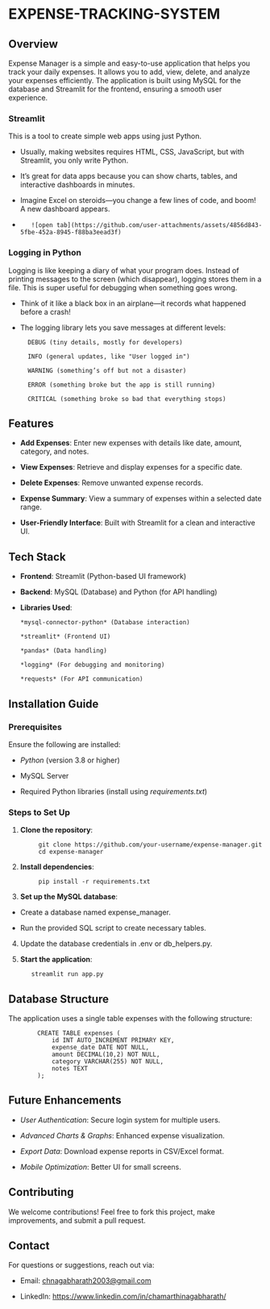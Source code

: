 # EXPENSE-TRACKING-SYSTEM

## Overview

Expense Manager is a simple and easy-to-use application that helps you track your daily expenses. It allows you to add, view, delete, and analyze your expenses efficiently. The application is built using MySQL for the database and Streamlit for the frontend, ensuring a smooth user experience.


### Streamlit  

This is a tool to create simple web apps using just Python.

- Usually, making websites requires HTML, CSS, JavaScript, but with Streamlit, you only write Python.

- It’s great for data apps because you can show charts, tables, and interactive dashboards in minutes.

- Imagine Excel on steroids—you change a few lines of code, and boom! A new dashboard appears.
- 
         ![open tab](https://github.com/user-attachments/assets/4856d843-5fbe-452a-8945-f88ba3eead3f)

  
### Logging in Python

Logging is like keeping a diary of what your program does. Instead of printing messages to the screen (which disappear), logging stores them in a file. This is super useful for debugging when something goes wrong.

- Think of it like a black box in an airplane—it records what happened before a crash!

- The logging library lets you save messages at different levels:

        DEBUG (tiny details, mostly for developers)

        INFO (general updates, like "User logged in")

        WARNING (something’s off but not a disaster)

        ERROR (something broke but the app is still running)

        CRITICAL (something broke so bad that everything stops)

## Features

- **Add Expenses**: Enter new expenses with details like date, amount, category, and notes.

- **View Expenses**: Retrieve and display expenses for a specific date.

- **Delete Expenses**: Remove unwanted expense records.

- **Expense Summary**: View a summary of expenses within a selected date range.

- **User-Friendly Interface**: Built with Streamlit for a clean and interactive UI.

## Tech Stack

- **Frontend**: Streamlit (Python-based UI framework)

- **Backend**: MySQL (Database) and Python (for API handling)

- **Libraries Used**:

      *mysql-connector-python* (Database interaction)

      *streamlit* (Frontend UI)

      *pandas* (Data handling)

      *logging* (For debugging and monitoring)

      *requests* (For API communication)

## Installation Guide

### Prerequisites

Ensure the following are installed:

- *Python* (version 3.8 or higher)

- MySQL Server

- Required Python libraries (install using           *requirements.txt*)

### Steps to Set Up

1. **Clone the repository**:

            git clone https://github.com/your-username/expense-manager.git
            cd expense-manager
2. **Install dependencies**:

            pip install -r requirements.txt
3. **Set up the MySQL database**:

-    Create a database named expense_manager.

-    Run the provided SQL script to create necessary tables.

4. Update the database credentials in .env or db_helpers.py.

5. **Start the application**:

          streamlit run app.py

## Database Structure

The application uses a single table expenses with the following structure:

            CREATE TABLE expenses (
                id INT AUTO_INCREMENT PRIMARY KEY,
                expense_date DATE NOT NULL,
                amount DECIMAL(10,2) NOT NULL,
                category VARCHAR(255) NOT NULL,
                notes TEXT
            );

## Future Enhancements

- *User Authentication*: Secure login system for multiple users.

- *Advanced Charts & Graphs*: Enhanced expense visualization.

- *Export Data*: Download expense reports in CSV/Excel format.

- *Mobile Optimization*: Better UI for small screens.

## Contributing

We welcome contributions! Feel free to fork this project, make improvements, and submit a pull request.

## Contact

For questions or suggestions, reach out via:

- Email: chnagabharath2003@gmail.com

- LinkedIn: https://www.linkedin.com/in/chamarthinagabharath/


